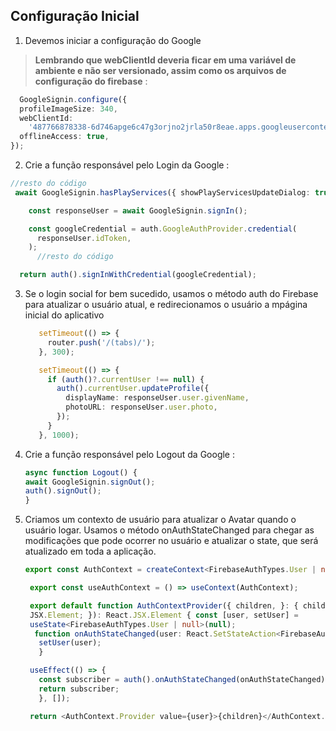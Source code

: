 ## Configuração Inicial

1. Devemos iniciar a configuração do Google
>**Lembrando que webClientId deveria ficar em uma variável de ambiente e não ser versionado, assim como os arquivos de configuração do firebase** :
```typescript
  GoogleSignin.configure({
  profileImageSize: 340,
  webClientId:
    '487766878338-6d746apge6c47g3orjno2jrla50r8eae.apps.googleusercontent.com',
  offlineAccess: true,
});
```

2. Crie a função responsável pelo Login da Google :

```typescript
//resto do código
 await GoogleSignin.hasPlayServices({ showPlayServicesUpdateDialog: true });

    const responseUser = await GoogleSignin.signIn();

    const googleCredential = auth.GoogleAuthProvider.credential(
      responseUser.idToken,
    );
      //resto do código

  return auth().signInWithCredential(googleCredential);
```

3. Se o login social for bem sucedido, usamos o método auth do Firebase para
   atualizar o usuário atual, e redirecionamos o usuário a mpágina inicial do
   aplicativo

   ```typescript
      setTimeout(() => {
        router.push('/(tabs)/');
      }, 300);

      setTimeout(() => {
        if (auth()?.currentUser !== null) {
          auth().currentUser.updateProfile({
            displayName: responseUser.user.givenName,
            photoURL: responseUser.user.photo,
          });
        }
      }, 1000);
   ```

4. Crie a função responsável pelo Logout da Google :

   ```typescript
   async function Logout() {
   await GoogleSignin.signOut();
   auth().signOut();
   }
   ```

5. Criamos um contexto de usuário para atualizar o Avatar quando o usuário
   logar. Usamos o método onAuthStateChanged para chegar as modificações que
   pode ocorrer no usuário e atualizar o state, que será atualizado em toda a aplicação.

   ```typescript
   export const AuthContext = createContext<FirebaseAuthTypes.User | null>(null);

    export const useAuthContext = () => useContext(AuthContext);

    export default function AuthContextProvider({ children, }: { children:
    JSX.Element; }): React.JSX.Element { const [user, setUser] =
    useState<FirebaseAuthTypes.User | null>(null);
     function onAuthStateChanged(user: React.SetStateAction<FirebaseAuthTypes.User | null>) {
      setUser(user);
      }

    useEffect(() => {
      const subscriber = auth().onAuthStateChanged(onAuthStateChanged);
      return subscriber;
      }, []);

    return <AuthContext.Provider value={user}>{children}</AuthContext.Provider>; }
   ```
